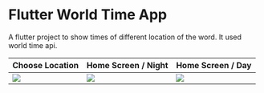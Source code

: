 # Flutter World Time App

A flutter project to show times of different location of the word.
It used world time api.

| Choose Location | Home Screen / Night | Home Screen / Day|
| ---------------- | ---------------- | ----------- |
| ![](https://raw.githubusercontent.com/Ankitkj1999/world_time.dart/master/imggg.jpg) | ![](https://github.com/Ankitkj1999/world_time.dart/blob/master/imgg.jpg?raw=true) | ![](https://github.com/Ankitkj1999/world_time.dart/blob/master/img.jpg?raw=true)|

